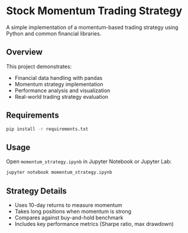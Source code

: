 # Stock Momentum Trading Strategy

A simple implementation of a momentum-based trading strategy using Python and common financial libraries.

## Overview
This project demonstrates:
- Financial data handling with pandas
- Momentum strategy implementation
- Performance analysis and visualization
- Real-world trading strategy evaluation

## Requirements
```bash
pip install -r requirements.txt
```

## Usage
Open `momentum_strategy.ipynb` in Jupyter Notebook or Jupyter Lab:
```bash
jupyter notebook momentum_strategy.ipynb
```

## Strategy Details
- Uses 10-day returns to measure momentum
- Takes long positions when momentum is strong
- Compares against buy-and-hold benchmark
- Includes key performance metrics (Sharpe ratio, max drawdown)
